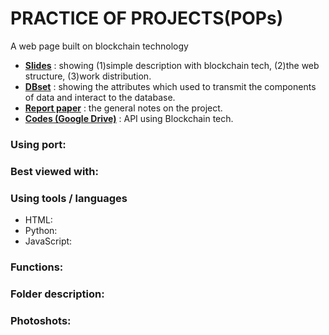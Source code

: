 # PRACTICE OF PROJECTS(POPs) 
A web page built on blockchain technology

- [**Slides**](https://docs.google.com/presentation/d/1lH3KGu3LhTvOrSwNFv4mmFAXxQ8WfXm6bI2yhbGGUAw/edit?usp=sharing)
: showing (1)simple description with blockchain tech, (2)the web structure, (3)work distribution.
- [**DBset**](https://docs.google.com/spreadsheets/d/1H15OPSem_cEZsKGq3Xv5mbNX7MdaLljqqhjIOnNRecI/edit?usp=sharing)
: showing the attributes which used to transmit the components of data and interact to the database.
- [**Report paper**](https://docs.google.com/document/d/1J3A9AiqXIIspbkczUgCvrKORtJLk4dGEfIdVX2TOVnI/edit?usp=sharing)
: the general notes on the project.
- [**Codes (Google Drive)**](https://drive.google.com/drive/folders/19OIjRziG5FzqJJDh0q4lm-QudUilrPwI?usp=share_link)
: API using Blockchain tech.


### Using port:


### Best viewed with:


### Using tools / languages
- HTML:
- Python:
- JavaScript:

### Functions:


### Folder description:


### Photoshots:
